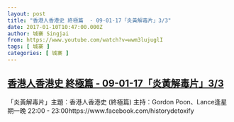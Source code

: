 ```yaml
---
layout: post
title: "香港人香港史 終極篇  - 09-01-17「炎黃解毒片」3/3"
date: 2017-01-10T10:47:00.000Z
author: 城寨 Singjai
from: https://www.youtube.com/watch?v=wwm3lujuglI
tags: [ 城寨 ]
categories: [ 城寨 ]
---
```

<!--1484045220000-->
[香港人香港史 終極篇  - 09-01-17「炎黃解毒片」3/3](https://www.youtube.com/watch?v=wwm3lujuglI)
------

<div>
「炎黃解毒片」主題︰香港人香港史 (終極篇) 主持︰Gordon Poon、Lance逢星期一晚 22:00 - 23:00https://www.facebook.com/historydetoxify
</div>
